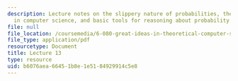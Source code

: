 ```yaml
---
description: Lecture notes on the slippery nature of probabilities, the need for randomness
  in computer science, and basic tools for reasoning about probability.
file: null
file_location: /coursemedia/6-080-great-ideas-in-theoretical-computer-science-spring-2008/b6076aea66451b8e1e5184929914c5e8_lec13.pdf
file_type: application/pdf
resourcetype: Document
title: Lecture 13
type: resource
uid: b6076aea-6645-1b8e-1e51-84929914c5e8
---
```

